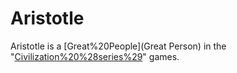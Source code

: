 # Aristotle

Aristotle is a [Great%20People](Great Person) in the "[Civilization%20%28series%29](Civilization)" games.